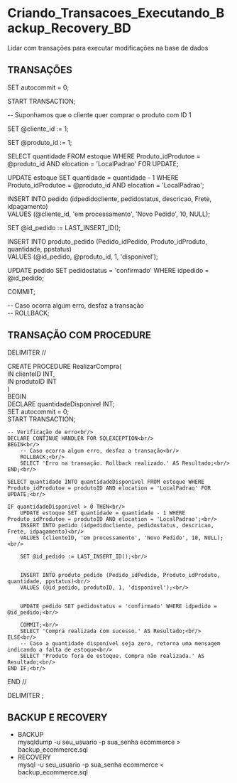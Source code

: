 # Criando_Transacoes_Executando_Backup_Recovery_BD
Lidar com transações para executar modificações na base de dados
## TRANSAÇÕES

SET autocommit = 0;<br/>

START TRANSACTION;<br/>


-- Suponhamos que o cliente quer comprar o produto com ID 1<br/>

SET @cliente_id := 1;<br/>

SET @produto_id := 1;<br/>



SELECT quantidade FROM estoque WHERE Produto_idProdutoe = @produto_id AND elocation = 'LocalPadrao' FOR UPDATE;<br/>


UPDATE estoque SET quantidade = quantidade - 1 WHERE Produto_idProdutoe = @produto_id AND elocation = 'LocalPadrao';<br/>


INSERT INTO pedido (idpedidocliente, pedidostatus, descricao, Frete, idpagamento)<br/>
VALUES (@cliente_id, 'em processamento', 'Novo Pedido', 10, NULL);<br/>


SET @id_pedido := LAST_INSERT_ID();<br/>


INSERT INTO produto_pedido (Pedido_idPedido, Produto_idProduto, quantidade, ppstatus)<br/>
VALUES (@id_pedido, @produto_id, 1, 'disponivel');<br/>


UPDATE pedido SET pedidostatus = 'confirmado' WHERE idpedido = @id_pedido;<br/>


COMMIT;<br/>

-- Caso ocorra algum erro, desfaz a transação<br/>
-- ROLLBACK;  <br/>
## TRANSAÇÃO COM PROCEDURE
DELIMITER //<br/>

CREATE PROCEDURE RealizarCompra(<br/>
    IN clienteID INT,<br/>
    IN produtoID INT<br/>
)<br/>
BEGIN<br/>
    DECLARE quantidadeDisponivel INT;<br/>
    SET autocommit = 0;<br/>
    START TRANSACTION;<br/>

    -- Verificação de erro<br/>
    DECLARE CONTINUE HANDLER FOR SQLEXCEPTION<br/>
    BEGIN<br/>
        -- Caso ocorra algum erro, desfaz a transação<br/>
        ROLLBACK;<br/>
        SELECT 'Erro na transação. Rollback realizado.' AS Resultado;<br/>
    END;<br/>

    SELECT quantidade INTO quantidadeDisponivel FROM estoque WHERE Produto_idProdutoe = produtoID AND elocation = 'LocalPadrao' FOR UPDATE;<br/>

    IF quantidadeDisponivel > 0 THEN<br/>
        UPDATE estoque SET quantidade = quantidade - 1 WHERE Produto_idProdutoe = produtoID AND elocation = 'LocalPadrao';<br/>
        INSERT INTO pedido (idpedidocliente, pedidostatus, descricao, Frete, idpagamento)<br/>
        VALUES (clienteID, 'em processamento', 'Novo Pedido', 10, NULL);<br/>

        SET @id_pedido := LAST_INSERT_ID();<br/>


        INSERT INTO produto_pedido (Pedido_idPedido, Produto_idProduto, quantidade, ppstatus)<br/>
        VALUES (@id_pedido, produtoID, 1, 'disponivel');<br/>


        UPDATE pedido SET pedidostatus = 'confirmado' WHERE idpedido = @id_pedido;<br/>

        COMMIT;<br/>
        SELECT 'Compra realizada com sucesso.' AS Resultado;<br/>
    ELSE<br/>
        -- Caso a quantidade disponível seja zero, retorna uma mensagem indicando a falta de estoque<br/>
        SELECT 'Produto fora de estoque. Compra não realizada.' AS Resultado;<br/>
    END IF;<br/>
END //<br/>

DELIMITER ;<br/>
## BACKUP E RECOVERY
- BACKUP<br/>
mysqldump -u seu_usuario -p sua_senha ecommerce > backup_ecommerce.sql<br/>
- RECOVERY<br/>
mysql -u seu_usuario -p sua_senha ecommerce < backup_ecommerce.sql<br/>

